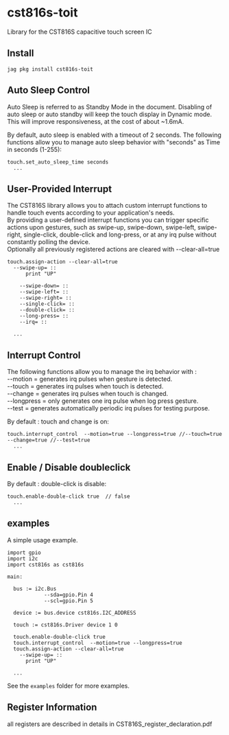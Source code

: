 # cst816s-toit

Library for the CST816S capacitive touch screen IC

## Install
```
jag pkg install cst816s-toit
```

## Auto Sleep Control

Auto Sleep is referred to as Standby Mode in the document. Disabling of auto sleep or auto standby will keep the touch display in Dynamic mode. This will improve responsiveness, at the cost of about ~1.6mA. <br />

By default, auto sleep is enabled with a timeout of 2 seconds. The following functions allow you to manage auto sleep behavior with "seconds" as Time in seconds (1-255):

``` toit
touch.set_auto_sleep_time seconds  
  ...
```

## User-Provided Interrupt

The CST816S library allows you to attach custom interrupt functions to handle touch events according to your application's needs. <br />
By providing a user-defined interrupt functions you can trigger specific actions upon gestures, such as 
swipe-up, swipe-down, swipe-left, swipe-right, single-click, double-click and long-press, or at any irq pulse without constantly polling the device. <br />
Optionally all previously registered actions are cleared with --clear-all=true 


``` toit
touch.assign-action --clear-all=true 
  --swipe-up= ::
      print "UP"

    --swipe-down= ::
    --swipe-left= ::
    --swipe-right= ::
    --single-click= ::
    --double-click= ::
    --long-press= ::
    --irq= ::

  ...
```

##  Interrupt Control
The following functions allow you to manage the irq behavior with : <br />
--motion = generates irq pulses when gesture is detected. <br />
--touch = generates irq pulses when touch is detected. <br />
--change = generates irq pulses when touch is changed. <br />
--longpress = only generates one irq pulse when log press gesture. <br />
--test = generates automatically periodic irq pulses for testing purpose.

By default : touch and change is on:

``` toit
touch.interrupt_control  --motion=true --longpress=true //--touch=true --change=true //--test=true  
  ...
```
## Enable / Disable doubleclick
By default : double-click is disable:

``` toit
touch.enable-double-click true  // false
  ...
```


## examples 

A simple usage example.
``` toit
import gpio
import i2c
import cst816s as cst816s

main:

  bus := i2c.Bus
            --sda=gpio.Pin 4
            --scl=gpio.Pin 5

  device := bus.device cst816s.I2C_ADDRESS

  touch := cst816s.Driver device 1 0

  touch.enable-double-click true
  touch.interrupt_control  --motion=true --longpress=true
  touch.assign-action --clear-all=true 
    --swipe-up= ::
      print "UP"
      
  ...
```
See the `examples` folder for more examples.


## Register Information

all registers are described in details in CST816S_register_declaration.pdf
